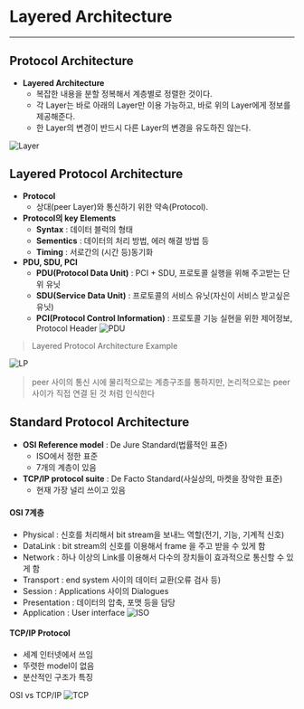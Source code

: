 # Layered Architecture
---
## Protocol Architecture
- __Layered Architecture__
  - 복잡한 내용을 분할 정복해서 계층별로 정렬한 것이다.
  - 각 Layer는 바로 아래의 Layer만 이용 가능하고, 바로 위의 Layer에게 정보를 제공해준다.
  - 한 Layer의 변경이 반드시 다른 Layer의 변경을 유도하진 않는다.

![Layer](https://user-images.githubusercontent.com/80378041/113821626-4e18f580-97b7-11eb-93ed-860cd6e8d232.PNG)
## Layered Protocol Architecture
- __Protocol__
  - 상대(peer Layer)와 통신하기 위한 약속(Protocol).
- __Protocol의 key Elements__
  - __Syntax__ : 데이터 블럭의 형태
  - __Sementics__ : 데이터의 처리 방법, 에러 해결 방법 등
  - __Timing__ : 서로간의 (시간 등)동기화
- __PDU, SDU, PCI__
	- __PDU(Protocol Data Unit)__ : PCI + SDU, 프로토콜 실행을 위해 주고받는 단위 유닛
	- __SDU(Service Data Unit)__ : 프로토콜의 서비스 유닛(자신이 서비스 받고싶은 유닛)
	- __PCI(Protocol Control Information)__ : 프로토콜 기능 실현을 위한 제어정보, Protocol Header
![PDU](https://user-images.githubusercontent.com/80378041/113822889-f5e2f300-97b8-11eb-9953-3e63e9b8d788.PNG)
>Layered Protocol Architecture Example

![LP](https://user-images.githubusercontent.com/80378041/113823314-79044900-97b9-11eb-976c-9dcd1f82b5bc.PNG)
>peer 사이의 통신 시에 물리적으로는 계층구조를 통하지만, 논리적으로는 peer 사이가 직접 연결 된 것 처럼 인식한다
## Standard Protocol Architecture
- __OSI Reference model__ : De Jure Standard(법률적인 표준)
	- ISO에서 정한 표준
	- 7개의 계층이 있음
- __TCP/IP protocol suite__ : De Facto Standard(사실상의, 마켓을 장악한 표준)
	- 현재 가장 널리 쓰이고 있음
#### OSI 7계층
- Physical : 신호를 처리해서 bit stream을 보내느 역할(전기, 기능, 기계적 신호)
- DataLink : bit stream의 신호를 이용해서 frame 을 주고 받을 수 있게 함
- Network : 하나 이상의 Link를 이용해서 다수의 장치들이 효과적으로 통신할 수 있게 함
- Transport : end system 사이의 데이터 교환(오류 검사 등)
- Session : Applications 사이의 Dialogues 
- Presentation : 데이터의 압축, 포맷 등을 담당
- Application : User interface
![ISO](https://user-images.githubusercontent.com/80378041/113824391-b0bfc080-97ba-11eb-93dc-5b9004ceb97e.PNG)
#### TCP/IP Protocol
- 세계 인터넷에서 쓰임
- 뚜렷한 model이 없음
- 분산적인 구조가 특징

OSI vs TCP/IP
![TCP](https://user-images.githubusercontent.com/80378041/113824744-1744de80-97bb-11eb-911b-58ea6e958984.PNG)
